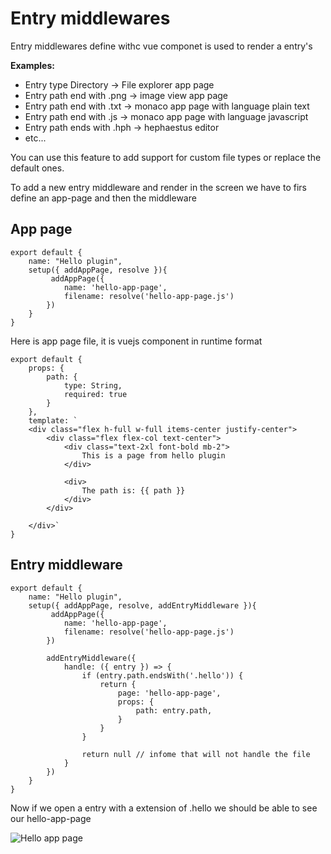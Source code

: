 # Entry middlewares 

Entry middlewares define withc vue componet is used to render a entry's

**Examples:**

- Entry type Directory -> File explorer app page
- Entry path end with .png -> image view app page
- Entry path end with .txt -> monaco app page with language plain text
- Entry path end with .js -> monaco app page with language javascript
- Entry path ends with .hph -> hephaestus editor
- etc...

You can use this feature to add support for  custom file types or replace the default ones.

To add a new entry middleware and render in the screen we have to firs define an app-page and then the middleware

## App page

```js[.is/plugins/hello/index.js]
export default {
    name: "Hello plugin",
    setup({ addAppPage, resolve }){
         addAppPage({
            name: 'hello-app-page',
            filename: resolve('hello-app-page.js')
        })
    }
}
```

Here is app page file, it is vuejs component in runtime format

```js[.is/plugins/hello/hello-app-age.js]
export default {
    props: {
        path: {
            type: String,
            required: true
        }
    },
    template: `
    <div class="flex h-full w-full items-center justify-center">
        <div class="flex flex-col text-center">          
            <div class="text-2xl font-bold mb-2">
                This is a page from hello plugin
            </div>
            
            <div>
                The path is: {{ path }}
            </div>        
        </div>
      
    </div>`
}
```
## Entry middleware

```js[.is/plugins/hello/index.js]
export default {
    name: "Hello plugin",
    setup({ addAppPage, resolve, addEntryMiddleware }){
         addAppPage({
            name: 'hello-app-page',
            filename: resolve('hello-app-page.js')
        })

        addEntryMiddleware({
            handle: ({ entry }) => {
                if (entry.path.endsWith('.hello')) {
                    return {
                        page: 'hello-app-page',
                        props: {
                            path: entry.path,
                        }
                    }
                }

                return null // infome that will not handle the file
            }
        })
    }
}
```

Now if we open a entry with a extension of .hello we should be able to see our hello-app-page

![Hello app page](/hello-app-page.png)

